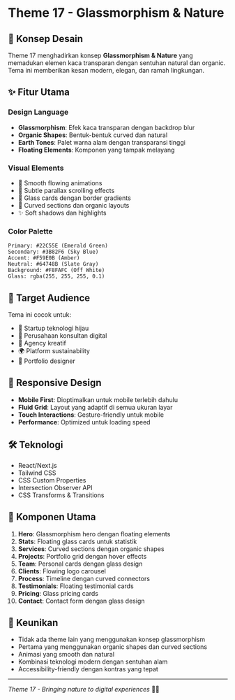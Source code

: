 # Theme 17 - Glassmorphism & Nature

## 🌿 Konsep Desain

Theme 17 menghadirkan konsep **Glassmorphism & Nature** yang memadukan elemen kaca transparan dengan sentuhan natural dan organic. Tema ini memberikan kesan modern, elegan, dan ramah lingkungan.

## ✨ Fitur Utama

### Design Language
- **Glassmorphism**: Efek kaca transparan dengan backdrop blur
- **Organic Shapes**: Bentuk-bentuk curved dan natural
- **Earth Tones**: Palet warna alam dengan transparansi tinggi
- **Floating Elements**: Komponen yang tampak melayang

### Visual Elements
- 🌊 Smooth flowing animations
- 🌸 Subtle parallax scrolling effects
- 💎 Glass cards dengan border gradients
- 🍃 Curved sections dan organic layouts
- ✨ Soft shadows dan highlights

### Color Palette
```
Primary: #22C55E (Emerald Green)
Secondary: #3B82F6 (Sky Blue)
Accent: #F59E0B (Amber)
Neutral: #64748B (Slate Gray)
Background: #F8FAFC (Off White)
Glass: rgba(255, 255, 255, 0.1)
```

## 🎯 Target Audience

Tema ini cocok untuk:
- 🌱 Startup teknologi hijau
- 🏢 Perusahaan konsultan digital
- 💼 Agency kreatif
- 🌍 Platform sustainability
- 🎨 Portfolio designer

## 📱 Responsive Design

- **Mobile First**: Dioptimalkan untuk mobile terlebih dahulu
- **Fluid Grid**: Layout yang adaptif di semua ukuran layar
- **Touch Interactions**: Gesture-friendly untuk mobile
- **Performance**: Optimized untuk loading speed

## 🛠️ Teknologi

- React/Next.js
- Tailwind CSS
- CSS Custom Properties
- Intersection Observer API
- CSS Transforms & Transitions

## 🎨 Komponen Utama

1. **Hero**: Glassmorphism hero dengan floating elements
2. **Stats**: Floating glass cards untuk statistik
3. **Services**: Curved sections dengan organic shapes
4. **Projects**: Portfolio grid dengan hover effects
5. **Team**: Personal cards dengan glass design
6. **Clients**: Flowing logo carousel
7. **Process**: Timeline dengan curved connectors
8. **Testimonials**: Floating testimonial cards
9. **Pricing**: Glass pricing cards
10. **Contact**: Contact form dengan glass design

## 🌟 Keunikan

- Tidak ada theme lain yang menggunakan konsep glassmorphism
- Pertama yang menggunakan organic shapes dan curved sections
- Animasi yang smooth dan natural
- Kombinasi teknologi modern dengan sentuhan alam
- Accessibility-friendly dengan kontras yang tepat

---

*Theme 17 - Bringing nature to digital experiences* 🌿✨ 